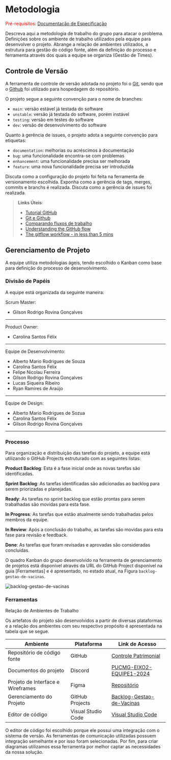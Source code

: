 
# Metodologia

<span style="color:red">Pré-requisitos: <a href="2-Especificação do Projeto.md"> Documentação de Especificação</a></span>

Descreva aqui a metodologia de trabalho do grupo para atacar o problema. Definições sobre os ambiente de trabalho utilizados pela  equipe para desenvolver o projeto. Abrange a relação de ambientes utilizados, a estrutura para gestão do código fonte, além da definição do processo e ferramenta através dos quais a equipe se organiza (Gestão de Times).

## Controle de Versão

A ferramenta de controle de versão adotada no projeto foi o
[Git](https://git-scm.com/), sendo que o [Github](https://github.com)
foi utilizado para hospedagem do repositório.

O projeto segue a seguinte convenção para o nome de branches:

- `main`: versão estável já testada do software
- `unstable`: versão já testada do software, porém instável
- `testing`: versão em testes do software
- `dev`: versão de desenvolvimento do software

Quanto à gerência de issues, o projeto adota a seguinte convenção para
etiquetas:

- `documentation`: melhorias ou acréscimos à documentação
- `bug`: uma funcionalidade encontra-se com problemas
- `enhancement`: uma funcionalidade precisa ser melhorada
- `feature`: uma nova funcionalidade precisa ser introduzida

Discuta como a configuração do projeto foi feita na ferramenta de versionamento escolhida. Exponha como a gerência de tags, merges, commits e branchs é realizada. Discuta como a gerência de issues foi realizada.

> **Links Úteis**:
> - [Tutorial GitHub](https://guides.github.com/activities/hello-world/)
> - [Git e Github](https://www.youtube.com/playlist?list=PLHz_AreHm4dm7ZULPAmadvNhH6vk9oNZA)
>  - [Comparando fluxos de trabalho](https://www.atlassian.com/br/git/tutorials/comparing-workflows)
> - [Understanding the GitHub flow](https://guides.github.com/introduction/flow/)
> - [The gitflow workflow - in less than 5 mins](https://www.youtube.com/watch?v=1SXpE08hvGs)

## Gerenciamento de Projeto

A equipe utiliza metodologias ágeis, tendo escolhido o Kanban como base para definição do processo de desenvolvimento.

### Divisão de Papéis

A equipe está organizada da seguinte maneira:

Scrum Master:
* Gilson Rodrigo Rovina Gonçalves
---

Product Owner:
* Carolina Santos Félix
---

Equipe de Desenvolvimento:
* Alberto Mario Rodrigues de Souza
* Carolina Santos Félix
* Felipe Nicolau Ferreira
* Gilson Rodrigo Rovina Gonçalves
* Lucas Siqueira Ribeiro
* Ryan Ramires de Araújo
---

Equipe de Design:
* Alberto Mario Rodrigues de Sozua
* Carolina Santos Félix
* Gilson Rodrigo Rovina Gonçalves
---

### Processo

Para organização e distribuição das tarefas do projeto, a equipe está utilizando o GitHub Projects estruturado com as seguintes listas:  

**Product Backlog**: Esta é a fase inicial onde as novas tarefas são identificadas.

**Sprint Backlog**: As tarefas identificadas são adicionadas ao backlog para serem priorizadas e planejadas.

**Ready**: As tarefas no sprint backlog que estão prontas para serem trabalhadas são movidas para esta fase.

**In Progress**: As tarefas que estão atualmente sendo trabalhadas pelos membros da equipe.

**In Review**: Após a conclusão do trabalho, as tarefas são movidas para esta fase para revisão e feedback.

**Done**: As tarefas que foram revisadas e aprovadas são consideradas concluídas.

O quadro Kanban do grupo desenvolvido na ferramenta de gerenciamento de projetos está disponível através da URL do GitHub Project disponível na guia [Ferramentas] e é apresentado, no estado atual, na Figura `backlog-gestao-de-vacinas`.

![backlog-gestao-de-vacinas](https://github.com/user-attachments/assets/da0a428a-8e91-49f9-b8d9-20c7ebd64ba1)


### Ferramentas

Relação de Ambientes de Trabalho

Os artefatos do projeto são desenvolvidos a partir de diversas plataformas e a relação dos ambientes com seu respectivo propósito é apresentada na tabela que se segue.

|Ambiente | Plataforma |Link de Acesso |
|---|---|---|
|Repositório de código fonte |GitHub| [Controle Patrimonial](https://github.com/ICEI-PUC-Minas-PMV-ADS/pmv-ads-2024-2-e2-proj-int-t5-gestao_vacinas)|
|Documentos do projeto |Discord|[PUCMG-EIXO2-EQUIPE1-2024](https://discord.gg/SSJEgS9W)|
|Projeto de Interface e  Wireframes|Figma|[Repositório](https://www.figma.com/)|
|Gerenciamento do Projeto |GitHub Projects|[Backlog-Gestao-de-Vacinas](https://github.com/orgs/ICEI-PUC-Minas-PMV-ADS/projects/1154)|
|Editor de código |Visual Studio Code|[Visual Studio Code](https://code.visualstudio.com/)|   |

O editor de código foi escolhido porque ele possui uma integração com o
sistema de versão. As ferramentas de comunicação utilizadas possuem
integração semelhante e por isso foram selecionadas. Por fim, para criar
diagramas utilizamos essa ferramenta por melhor captar as
necessidades da nossa solução.
